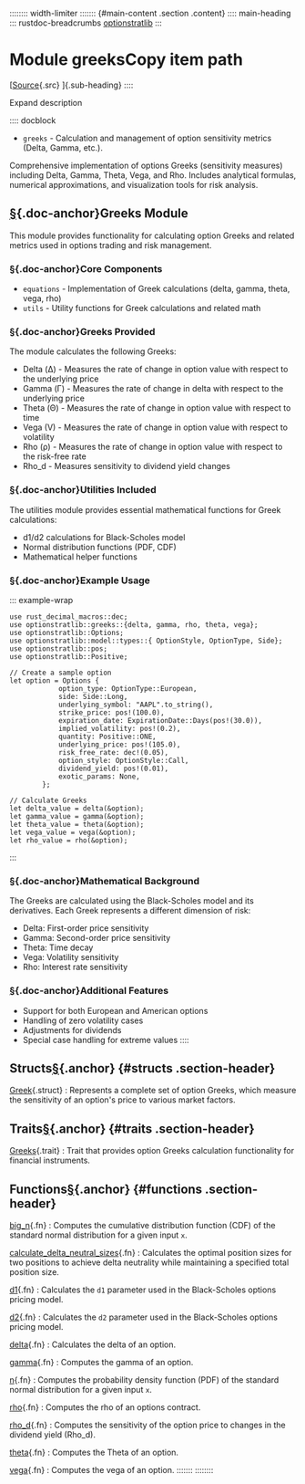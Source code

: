 :::::::: width-limiter
::::::: {#main-content .section .content}
:::: main-heading
::: rustdoc-breadcrumbs
[optionstratlib](../index.html)
:::

# Module greeksCopy item path

[[Source](../../src/optionstratlib/greeks/mod.rs.html#7-94){.src}
]{.sub-heading}
::::

Expand description

:::: docblock
- `greeks` - Calculation and management of option sensitivity metrics
  (Delta, Gamma, etc.).

Comprehensive implementation of options Greeks (sensitivity measures)
including Delta, Gamma, Theta, Vega, and Rho. Includes analytical
formulas, numerical approximations, and visualization tools for risk
analysis.

## [§](#greeks-module){.doc-anchor}Greeks Module

This module provides functionality for calculating option Greeks and
related metrics used in options trading and risk management.

### [§](#core-components){.doc-anchor}Core Components

- `equations` - Implementation of Greek calculations (delta, gamma,
  theta, vega, rho)
- `utils` - Utility functions for Greek calculations and related math

### [§](#greeks-provided){.doc-anchor}Greeks Provided

The module calculates the following Greeks:

- Delta (Δ) - Measures the rate of change in option value with respect
  to the underlying price
- Gamma (Γ) - Measures the rate of change in delta with respect to the
  underlying price
- Theta (Θ) - Measures the rate of change in option value with respect
  to time
- Vega (V) - Measures the rate of change in option value with respect to
  volatility
- Rho (ρ) - Measures the rate of change in option value with respect to
  the risk-free rate
- Rho_d - Measures sensitivity to dividend yield changes

### [§](#utilities-included){.doc-anchor}Utilities Included

The utilities module provides essential mathematical functions for Greek
calculations:

- d1/d2 calculations for Black-Scholes model
- Normal distribution functions (PDF, CDF)
- Mathematical helper functions

### [§](#example-usage){.doc-anchor}Example Usage

::: example-wrap
``` {.rust .rust-example-rendered}
use rust_decimal_macros::dec;
use optionstratlib::greeks::{delta, gamma, rho, theta, vega};
use optionstratlib::Options;
use optionstratlib::model::types::{ OptionStyle, OptionType, Side};
use optionstratlib::pos;
use optionstratlib::Positive;

// Create a sample option
let option = Options {
            option_type: OptionType::European,
            side: Side::Long,
            underlying_symbol: "AAPL".to_string(),
            strike_price: pos!(100.0),
            expiration_date: ExpirationDate::Days(pos!(30.0)),
            implied_volatility: pos!(0.2),
            quantity: Positive::ONE,
            underlying_price: pos!(105.0),
            risk_free_rate: dec!(0.05),
            option_style: OptionStyle::Call,
            dividend_yield: pos!(0.01),
            exotic_params: None,
        };

// Calculate Greeks
let delta_value = delta(&option);
let gamma_value = gamma(&option);
let theta_value = theta(&option);
let vega_value = vega(&option);
let rho_value = rho(&option);
```
:::

### [§](#mathematical-background){.doc-anchor}Mathematical Background

The Greeks are calculated using the Black-Scholes model and its
derivatives. Each Greek represents a different dimension of risk:

- Delta: First-order price sensitivity
- Gamma: Second-order price sensitivity
- Theta: Time decay
- Vega: Volatility sensitivity
- Rho: Interest rate sensitivity

### [§](#additional-features){.doc-anchor}Additional Features

- Support for both European and American options
- Handling of zero volatility cases
- Adjustments for dividends
- Special case handling for extreme values
::::

## Structs[§](#structs){.anchor} {#structs .section-header}

[Greek](struct.Greek.html "struct optionstratlib::greeks::Greek"){.struct}
:   Represents a complete set of option Greeks, which measure the
    sensitivity of an option's price to various market factors.

## Traits[§](#traits){.anchor} {#traits .section-header}

[Greeks](trait.Greeks.html "trait optionstratlib::greeks::Greeks"){.trait}
:   Trait that provides option Greeks calculation functionality for
    financial instruments.

## Functions[§](#functions){.anchor} {#functions .section-header}

[big_n](fn.big_n.html "fn optionstratlib::greeks::big_n"){.fn}
:   Computes the cumulative distribution function (CDF) of the standard
    normal distribution for a given input `x`.

[calculate_delta_neutral_sizes](fn.calculate_delta_neutral_sizes.html "fn optionstratlib::greeks::calculate_delta_neutral_sizes"){.fn}
:   Calculates the optimal position sizes for two positions to achieve
    delta neutrality while maintaining a specified total position size.

[d1](fn.d1.html "fn optionstratlib::greeks::d1"){.fn}
:   Calculates the `d1` parameter used in the Black-Scholes options
    pricing model.

[d2](fn.d2.html "fn optionstratlib::greeks::d2"){.fn}
:   Calculates the `d2` parameter used in the Black-Scholes options
    pricing model.

[delta](fn.delta.html "fn optionstratlib::greeks::delta"){.fn}
:   Calculates the delta of an option.

[gamma](fn.gamma.html "fn optionstratlib::greeks::gamma"){.fn}
:   Computes the gamma of an option.

[n](fn.n.html "fn optionstratlib::greeks::n"){.fn}
:   Computes the probability density function (PDF) of the standard
    normal distribution for a given input `x`.

[rho](fn.rho.html "fn optionstratlib::greeks::rho"){.fn}
:   Computes the rho of an options contract.

[rho_d](fn.rho_d.html "fn optionstratlib::greeks::rho_d"){.fn}
:   Computes the sensitivity of the option price to changes in the
    dividend yield (Rho_d).

[theta](fn.theta.html "fn optionstratlib::greeks::theta"){.fn}
:   Computes the Theta of an option.

[vega](fn.vega.html "fn optionstratlib::greeks::vega"){.fn}
:   Computes the vega of an option.
:::::::
::::::::
